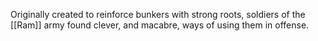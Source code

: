 Originally created to reinforce bunkers with strong roots, soldiers of the [[Ram]] army found clever, and macabre, ways of using them in offense.